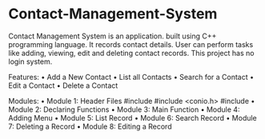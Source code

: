 # Contact-Management-System
Contact Management System is an application. built using C++ programming language. It records contact details. User can perform tasks like adding, viewing, edit and deleting contact records. This project has no login system.

Features: • Add a New Contact • List all Contacts • Search for a Contact • Edit a Contact • Delete a Contact

Modules: • Module 1: Header Files #include #include <conio.h> #include • Module 2: Declaring Functions • Module 3: Main Function • Module 4: Adding Menu • Module 5: List Record • Module 6: Search Record • Module 7: Deleting a Record • Module 8: Editing a Record
